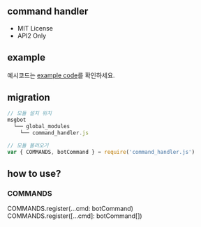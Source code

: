## command handler
- MIT License
- API2 Only  

## example
예시코드는 [example code](example.js)를 확인하세요.

## migration
```js
// 모듈 설치 위치
msgbot
  └── global_modules
    └── command_handler.js
```

```js
// 모듈 불러오기
var { COMMANDS, botCommand } = require('command_handler.js')
```

## how to use?

### COMMANDS

COMMANDS.register(...cmd: botCommand)  
COMMANDS.register([...cmd]: botCommand[])
